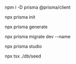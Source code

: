 npm i -D prisma @prisma/client

npx prisma init

npx prisma generate

npx prisma migrate dev --name 

npx prisma studio

npx tsx ./db/seed